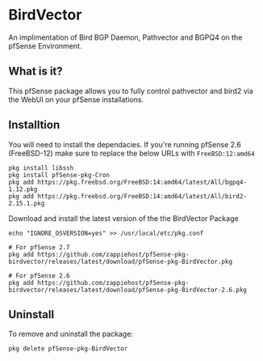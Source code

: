 # BirdVector
An implimentation of Bird BGP Daemon, Pathvector and BGPQ4 on the pfSense Environment.

## What is it?
This pfSense package allows you to fully control pathvector and bird2 via the WebUI on your pfSense installations.

## Installtion
You will need to install the dependacies. If you're running pfSense 2.6 (FreeBSD-12) make sure to replace the below URLs with `FreeBSD:12:amd64`

```
pkg install libssh
pkg install pfSense-pkg-Cron
pkg add https://pkg.freebsd.org/FreeBSD:14:amd64/latest/All/bgpq4-1.12.pkg
pkg add https://pkg.freebsd.org/FreeBSD:14:amd64/latest/All/bird2-2.15.1.pkg
```

Download and install the latest version of the the BirdVector Package
```
echo "IGNORE_OSVERSION=yes" >> /usr/local/etc/pkg.conf

# For pfSense 2.7
pkg add https://github.com/zappiehost/pfSense-pkg-birdvector/releases/latest/download/pfSense-pkg-BirdVector.pkg

# For pfSense 2.6
pkg add https://github.com/zappiehost/pfSense-pkg-birdvector/releases/latest/download/pfSense-pkg-BirdVector-2.6.pkg
```

## Uninstall
To remove and uninstall the package:
```
pkg delete pfSense-pkg-BirdVector
```
